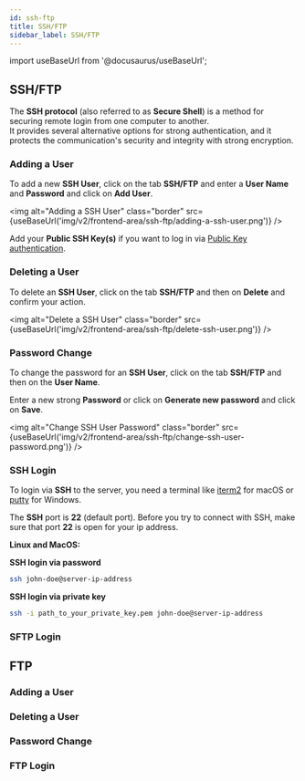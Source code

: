 ```yaml
---
id: ssh-ftp
title: SSH/FTP
sidebar_label: SSH/FTP
---
```


import useBaseUrl from '@docusaurus/useBaseUrl';

## SSH/FTP

The **SSH protocol** (also referred to as **Secure Shell**) is a method for securing remote login from one computer to another. <br />
It provides several alternative options for strong authentication, and it protects the communication's security and integrity with strong encryption.

### Adding a User

To add a new **SSH User**, click on the tab **SSH/FTP** and enter a **User Name** and **Password** and click on **Add User**.

<img alt="Adding a SSH User" class="border" src={useBaseUrl('img/v2/frontend-area/ssh-ftp/adding-a-ssh-user.png')} />

Add your **Public SSH Key(s)** if you want to log in via  [Public Key authentication](https://www.ssh.com/academy/ssh/public-key-authentication).

### Deleting a User

To delete an **SSH User**, click on the tab **SSH/FTP** and then on **Delete** and confirm your action.

<img alt="Delete a SSH User" class="border" src={useBaseUrl('img/v2/frontend-area/ssh-ftp/delete-ssh-user.png')} />

### Password Change

To change the password for an **SSH User**, click on the tab **SSH/FTP** and then on the **User Name**.

Enter a new strong **Password** or click on **Generate new password** and click on **Save**.

<img alt="Change SSH User Password" class="border" src={useBaseUrl('img/v2/frontend-area/ssh-ftp/change-ssh-user-password.png')} />

### SSH Login

To login via **SSH** to the server, you need a terminal like [iterm2](https://www.iterm2.com/) for macOS or [putty](https://www.putty.org/) for Windows.

The **SSH** port is **22** (default port). Before you try to connect with SSH, make sure that port **22** is open for your ip address.

**Linux and MacOS:**

**SSH login via password**

```bash
ssh john-doe@server-ip-address
```

**SSH login via private key**

```bash
ssh -i path_to_your_private_key.pem john-doe@server-ip-address
```

### SFTP Login


## FTP

### Adding a User

### Deleting a User

### Password Change

### FTP Login